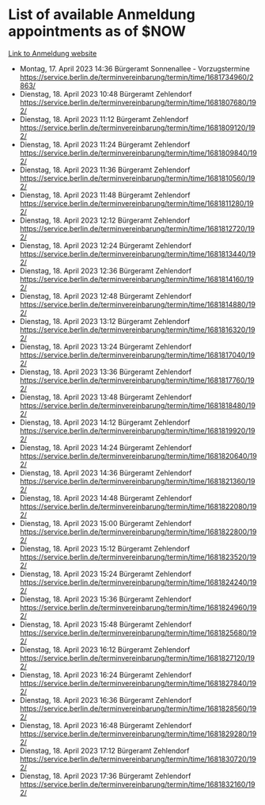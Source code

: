 # List of available Anmeldung appointments as of $NOW
[Link to Anmeldung website](https://service.berlin.de/terminvereinbarung/termin/tag.php?termin=1&anliegen[]=120686&dienstleisterlist=122210,122217,327316,122219,327312,122227,327314,122231,327346,122243,327348,122254,122252,329742,122260,329745,122262,329748,122271,327278,122273,327274,122277,327276,330436,122280,327294,122282,327290,122284,327292,122291,327270,122285,327266,122286,327264,122296,327268,150230,329760,122297,327286,122294,327284,122312,329763,122314,329775,122304,327330,122311,327334,122309,327332,317869,122281,327352,122279,329772,122283,122276,327324,122274,327326,122267,329766,122246,327318,122251,327320,122257,327322,122208,327298,122226,327300&herkunft=http%3A%2F%2Fservice.berlin.de%2Fdienstleistung%2F120686%2F)
- Montag, 17. April 2023 14:36 Bürgeramt Sonnenallee - Vorzugstermine https://service.berlin.de/terminvereinbarung/termin/time/1681734960/2863/
- Dienstag, 18. April 2023 10:48 Bürgeramt Zehlendorf https://service.berlin.de/terminvereinbarung/termin/time/1681807680/192/
- Dienstag, 18. April 2023 11:12 Bürgeramt Zehlendorf https://service.berlin.de/terminvereinbarung/termin/time/1681809120/192/
- Dienstag, 18. April 2023 11:24 Bürgeramt Zehlendorf https://service.berlin.de/terminvereinbarung/termin/time/1681809840/192/
- Dienstag, 18. April 2023 11:36 Bürgeramt Zehlendorf https://service.berlin.de/terminvereinbarung/termin/time/1681810560/192/
- Dienstag, 18. April 2023 11:48 Bürgeramt Zehlendorf https://service.berlin.de/terminvereinbarung/termin/time/1681811280/192/
- Dienstag, 18. April 2023 12:12 Bürgeramt Zehlendorf https://service.berlin.de/terminvereinbarung/termin/time/1681812720/192/
- Dienstag, 18. April 2023 12:24 Bürgeramt Zehlendorf https://service.berlin.de/terminvereinbarung/termin/time/1681813440/192/
- Dienstag, 18. April 2023 12:36 Bürgeramt Zehlendorf https://service.berlin.de/terminvereinbarung/termin/time/1681814160/192/
- Dienstag, 18. April 2023 12:48 Bürgeramt Zehlendorf https://service.berlin.de/terminvereinbarung/termin/time/1681814880/192/
- Dienstag, 18. April 2023 13:12 Bürgeramt Zehlendorf https://service.berlin.de/terminvereinbarung/termin/time/1681816320/192/
- Dienstag, 18. April 2023 13:24 Bürgeramt Zehlendorf https://service.berlin.de/terminvereinbarung/termin/time/1681817040/192/
- Dienstag, 18. April 2023 13:36 Bürgeramt Zehlendorf https://service.berlin.de/terminvereinbarung/termin/time/1681817760/192/
- Dienstag, 18. April 2023 13:48 Bürgeramt Zehlendorf https://service.berlin.de/terminvereinbarung/termin/time/1681818480/192/
- Dienstag, 18. April 2023 14:12 Bürgeramt Zehlendorf https://service.berlin.de/terminvereinbarung/termin/time/1681819920/192/
- Dienstag, 18. April 2023 14:24 Bürgeramt Zehlendorf https://service.berlin.de/terminvereinbarung/termin/time/1681820640/192/
- Dienstag, 18. April 2023 14:36 Bürgeramt Zehlendorf https://service.berlin.de/terminvereinbarung/termin/time/1681821360/192/
- Dienstag, 18. April 2023 14:48 Bürgeramt Zehlendorf https://service.berlin.de/terminvereinbarung/termin/time/1681822080/192/
- Dienstag, 18. April 2023 15:00 Bürgeramt Zehlendorf https://service.berlin.de/terminvereinbarung/termin/time/1681822800/192/
- Dienstag, 18. April 2023 15:12 Bürgeramt Zehlendorf https://service.berlin.de/terminvereinbarung/termin/time/1681823520/192/
- Dienstag, 18. April 2023 15:24 Bürgeramt Zehlendorf https://service.berlin.de/terminvereinbarung/termin/time/1681824240/192/
- Dienstag, 18. April 2023 15:36 Bürgeramt Zehlendorf https://service.berlin.de/terminvereinbarung/termin/time/1681824960/192/
- Dienstag, 18. April 2023 15:48 Bürgeramt Zehlendorf https://service.berlin.de/terminvereinbarung/termin/time/1681825680/192/
- Dienstag, 18. April 2023 16:12 Bürgeramt Zehlendorf https://service.berlin.de/terminvereinbarung/termin/time/1681827120/192/
- Dienstag, 18. April 2023 16:24 Bürgeramt Zehlendorf https://service.berlin.de/terminvereinbarung/termin/time/1681827840/192/
- Dienstag, 18. April 2023 16:36 Bürgeramt Zehlendorf https://service.berlin.de/terminvereinbarung/termin/time/1681828560/192/
- Dienstag, 18. April 2023 16:48 Bürgeramt Zehlendorf https://service.berlin.de/terminvereinbarung/termin/time/1681829280/192/
- Dienstag, 18. April 2023 17:12 Bürgeramt Zehlendorf https://service.berlin.de/terminvereinbarung/termin/time/1681830720/192/
- Dienstag, 18. April 2023 17:36 Bürgeramt Zehlendorf https://service.berlin.de/terminvereinbarung/termin/time/1681832160/192/
